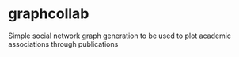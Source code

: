 # graphcollab
Simple social network graph generation to be used to plot academic associations through publications
